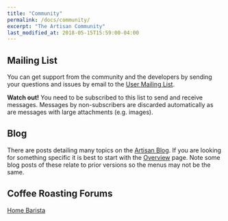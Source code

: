 ```yaml
---
title: "Community"
permalink: /docs/community/
excerpt: "The Artisan Community"
last_modified_at: 2018-05-15T15:59:00-04:00
---
```


## Mailing List

You can get support from the community and the developers by sending your questions and issues by email to the [User Mailing List](https://lists.einfachkaffee.de/postorius/lists/artisan-user.lists.einfachkaffee.de/).

**Watch out!**
You need to be subscribed to this list to send and receive messages. Messages by non-subscribers are discarded automatically as are messages with large attachments (e.g. images).


## Blog

There are posts detailing many topics on the [Artisan Blog](http://artisan-roasterscope.blogspot.de/). If you are looking for something specific it is best to start with the [Overview](https://artisan-roasterscope.blogspot.de/p/contents.html) page.  Note some blog posts of these relate to prior versions so the menus may not be the same.  


## Coffee Roasting Forums

[Home Barista](www.home-barista.com)
